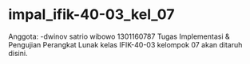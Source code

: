 # impal_ifik-40-03_kel_07
Anggota:
-dwinov satrio wibowo 1301160787
Tugas Implementasi &amp; Pengujian Perangkat Lunak kelas IFIK-40-03 kelompok 07 akan ditaruh disini.
